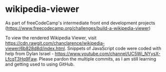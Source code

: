 # wikipedia-viewer
As part of freeCodeCamp's intermediate front end development projects (https://www.freecodecamp.org/challenges/build-a-wikipedia-viewer)

To view the rendered Wikipedia Viewer, visit https://cdn.rawgit.com/chanclarence/wikipedia-viewer/6b828d8d/index.html. Snippets of JavaScript code were coded with help from Dylan Israel - https://www.youtube.com/channel/UC5Wi_NYysX-LfcqT3Hq9Faw. Please pardon the multiple commits, as I am still learning and getting used to using GitHub.
